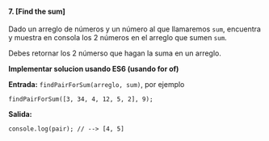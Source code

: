 #### 7. [Find the sum]

Dado un arreglo de números y un número al que llamaremos `sum`, encuentra y muestra en consola los 2 números en el arreglo que sumen `sum`.

Debes retornar los 2 númerso que hagan la suma en un arreglo.

**Implementar solucion usando ES6 (usando for of)**

**Entrada:**
`findPairForSum(arreglo, sum)`, por ejemplo

```
findPairForSum([3, 34, 4, 12, 5, 2], 9);
```

**Salida:**

```
console.log(pair); // --> [4, 5]

```

